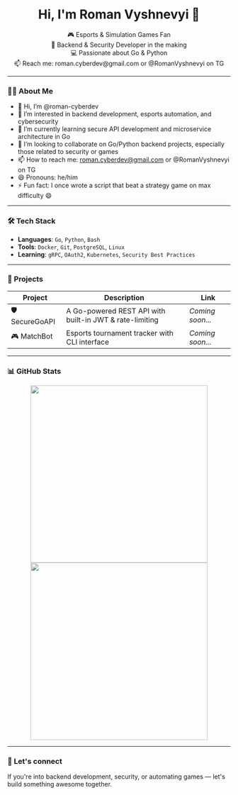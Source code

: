 <h1 align="center">Hi, I'm Roman Vyshnevyi 👋</h1>

<p align="center">
  🎮 Esports & Simulation Games Fan<br>
  🔐 Backend & Security Developer in the making<br>
  💻 Passionate about Go & Python<br>
  📫 Reach me: roman.cyberdev@gmail.com or @RomanVyshnevyi on TG
</p>

---

### 🙋‍♂️ About Me

- 👋 Hi, I’m @roman-cyberdev  
- 👀 I’m interested in backend development, esports automation, and cybersecurity  
- 🌱 I’m currently learning secure API development and microservice architecture in Go  
- 💞️ I’m looking to collaborate on Go/Python backend projects, especially those related to security or games  
- 📫 How to reach me: roman.cyberdev@gmail.com or @RomanVyshnevyi on TG
- 😄 Pronouns: he/him  
- ⚡ Fun fact: I once wrote a script that beat a strategy game on max difficulty 😄

---

### 🛠 Tech Stack

- **Languages**: `Go`, `Python`, `Bash`
- **Tools**: `Docker`, `Git`, `PostgreSQL`, `Linux`
- **Learning**: `gRPC`, `OAuth2`, `Kubernetes`, `Security Best Practices`

---

### 🚀 Projects

| Project | Description | Link |
|--------|-------------|------|
| 🛡️ SecureGoAPI | A Go-powered REST API with built-in JWT & rate-limiting | *Coming soon...* |
| 🎮 MatchBot | Esports tournament tracker with CLI interface | *Coming soon...* |

---

### 📊 GitHub Stats

<p align="center">
  <img src="https://github-readme-stats.vercel.app/api?username=roman-cyberdev&show_icons=true&theme=github_dark" width="400" />
  <img src="https://github-readme-streak-stats.herokuapp.com/?user=roman-cyberdev&theme=github-dark" width="400" />
</p>

---

### 🤝 Let's connect

If you're into backend development, security, or automating games — let's build something awesome together.
